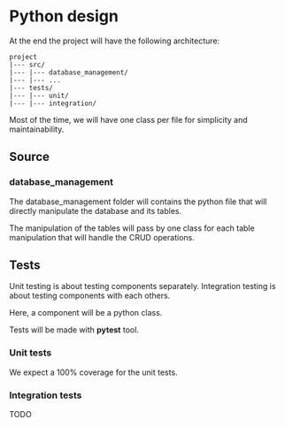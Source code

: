 # Python design

At the end the project will have the following architecture:

```
project
|--- src/
|--- |--- database_management/
|--- |--- ...
|--- tests/
|--- |--- unit/
|--- |--- integration/
```

Most of the time, we will have one class per file for simplicity and maintainability.

## Source

### database_management

The database_management folder will contains the python file that will directly manipulate the database and its tables.

The manipulation of the tables will pass by one class for each table manipulation that will handle the CRUD operations.

## Tests

Unit testing is about testing components separately. Integration testing is about testing components with each others.

Here, a component will be a python class.

Tests will be made with **pytest** tool.

### Unit tests

We expect a 100% coverage for the unit tests.

### Integration tests

TODO
